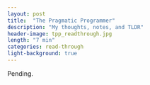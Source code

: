 ```yaml
---
layout: post
title:  "The Pragmatic Programmer"
description: "My thoughts, notes, and TLDR"
header-image: tpp_readthrough.jpg
length: "7 min"
categories: read-through
light-background: true
---
```

Pending.